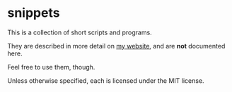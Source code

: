 snippets
=========

This is a collection of short scripts and programs.

They are described in more detail on [my website](http://www.superchillspot.com/projects/snippets.html), and are **not** documented here.

Feel free to use them, though. 

Unless otherwise specified, each is licensed under the MIT license.

